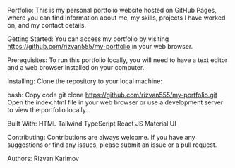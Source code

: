 Portfolio:
This is my personal portfolio website hosted on GitHub Pages, where you can find information about me, my skills, projects I have worked on, and my contact details.

Getting Started:
You can access my portfolio by visiting https://github.com/rizvan555/my-portfolio in your web browser.

Prerequisites:
To run this portfolio locally, you will need to have a text editor and a web browser installed on your computer.

Installing:
Clone the repository to your local machine:

bash:
Copy code
git clone https://github.com/rizvan555/my-portfolio.git
Open the index.html file in your web browser or use a development server to view the portfolio locally.

Built With:
HTML
Tailwind
TypeScript
React JS
Material UI

Contributing:
Contributions are always welcome. If you have any suggestions or find any issues, please submit an issue or a pull request.

Authors:
Rizvan Karimov

